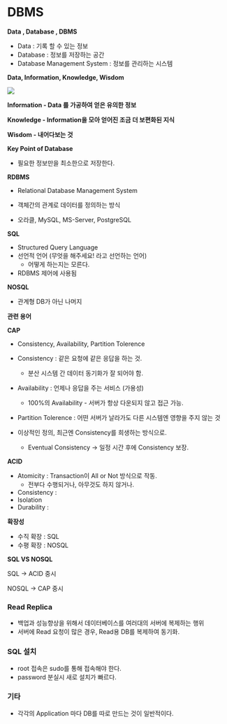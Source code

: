 # DBMS



**Data , Database , DBMS**

- Data : 기록 할 수 있는 정보
- Database : 정보를 저장하는 공간
- Database Management System : 정보를 관리하는 시스템



**Data, Information, Knowledge, Wisdom**



![](https://firebasestorage.googleapis.com/v0/b/nextstep-real.appspot.com/o/lesson-attachments%2F-L37_Tjm0PE9J7DmPxKx%2F1280px-DIKW_Pyramid.svg.png?alt=media&token=cb1b93f1-f648-4796-9c17-7289ed27af64)



**Information - Data 를 가공하여 얻은 유의한 정보**

**Knowledge -  Information을 모아 얻어진 조금 더 보편화된 지식**

**Wisdom - 내어다보는 것**



**Key Point of Database**

- 필요한 정보만을 최소한으로 저장한다.



**RDBMS**

- Relational Database Management System

- 객체간의 관계로 데이터를 정의하는 방식
- 오라클, MySQL, MS-Server, PostgreSQL



**SQL**

- Structured Query Language
- 선언적 언어 (무엇을 해주세요! 라고 선언하는 언어)
  - 어떻게 하는지는 모른다.
- RDBMS 제어에 사용됨



**NOSQL**

- 관계형 DB가 아닌 나머지



**관련 용어**

**CAP**

- Consistency, Availability, Partition Tolerence

- Consistency : 같은 요청에 같은 응답을 하는 것.
  - 분산 시스템 간 데이터 동기화가 잘 되어야 함.
- Availability : 언제나 응답을 주는 서비스 (가용성)
  - 100%의 Availability - 서버가 항상 다운되지 않고 접근 가능.
- Partition Tolerence : 어떤 서버가 날라가도 다른 시스템엔 영향을 주지 않는 것

- 이상적인 정의, 최근엔 Consistency를 희생하는 방식으로.
  - Eventual Consistency -> 일정 시간 후에 Consistency 보장.



 **ACID**

- Atomicity : Transaction이 All or Not 방식으로 작동. 
  - 전부다 수행되거나, 아무것도 하지 않거나.
- Consistency : 
- Isolation
- Durability :  



**확장성**

- 수직 확장 : SQL
- 수평 확장 : NOSQL



**SQL VS NOSQL**

SQL -> ACID 중시

NOSQL -> CAP 중시



### Read Replica

- 백업과 성능향상을 위해서 데이터베이스를 여러대의 서버에 복제하는 행위
- 서버에 Read 요청이 많은 경우, Read용 DB를 복제하여 동기화.



### SQL 설치

- root 접속은 sudo를 통해 접속해야 한다.
- password 분실시 새로 설치가 빠르다.



### 기타

- 각각의 Application 마다 DB를 따로 만드는 것이 일반적이다.